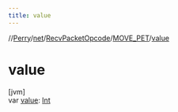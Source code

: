 ```yaml
---
title: value
---
```

//[Perry](../../../../index.html)/[net](../../index.html)/[RecvPacketOpcode](../index.html)/[MOVE_PET](index.html)/[value](value.html)



# value



[jvm]\
var [value](value.html): [Int](https://kotlinlang.org/api/latest/jvm/stdlib/kotlin/-int/index.html)




